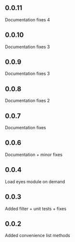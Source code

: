 0.0.11
-----
Documentation fixes 4

0.0.10
-----
Documentation fixes 3

0.0.9
-----
Documentation fixes 3

0.0.8
-----
Documentation fixes 2

0.0.7
-----
Documentation fixes

0.0.6
-----
Documentation + minor fixes

0.0.4
-----
Load eyes module on demand

0.0.3
-----
Added filter + unit tests + fixes

0.0.2
-----
Added convenience list methods


